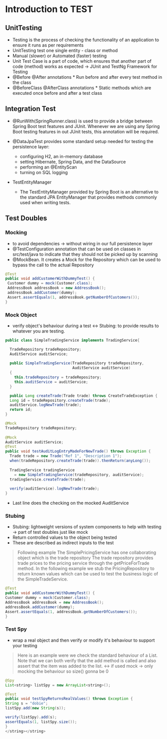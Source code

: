 # Introduction to TEST

## UnitTesting

* Testing is the process of checking the functionality of an application to ensure it runs as per requirements
* UnitTesting test one single entity - class or method
* Manual (slower) or Automated (faster) testing
* Unit Test Case is a part of code, which ensures that another part of code (method) works as expected -> JUnit and TestNg Framework for Testing 
* @Before @After annotations
      * Run before and after every test method in the class
* @BeforeClass @AfterClass annotations
      * Static methods which are executed once before and after a test class

## Integration Test

* @RunWith(SpringRunner.class) is used to provide a bridge between Spring Boot test features and JUnit. Whenever we are using any Spring Boot testing features in out JUnit tests, this annotation will be required.

* @DataJpaTest provides some standard setup needed for testing the persistence layer:
    * configuring H2, an in-memory database
    * setting Hibernate, Spring Data, and the DataSource
    * performing an @EntityScan
    * turning on SQL logging
 * TestEntityManager
   * The TestEntityManager provided by Spring Boot is an alternative to the standard JPA EntityManager that provides methods commonly used when writing tests.
   
## Test Doubles
### Mocking 
* to avoid dependencies -> without wiring in our full persistence layer
* @TestConfiguration annotation that can be used on classes in src/test/java to indicate that they should not be picked up by scanning
* @MockBean. It creates a Mock for the Repository which can be used to bypass the call to the actual Repository
```java
@Test
public void addCustomerWithDummyTest() {
 Customer dummy = mock(Customer.class);
 AddressBook addressBook = new AddressBook();
 addressBook.addCustomer(dummy);
 Assert.assertEquals(1, addressBook.getNumberOfCustomers());
}
```
### Mock Object
* verify object's behaviour during a test <-> Stubing: to provide results to whatever you are testing.
```java
public class SimpleTradingService implements TradingService{

  TradeRepository tradeRepository;
  AuditService auditService;
 
  public SimpleTradingService(TradeRepository tradeRepository, 
                              AuditService auditService)
  {
    this.tradeRepository = tradeRepository;
    this.auditService = auditService;
  }

  public Long createTrade(Trade trade) throws CreateTradeException {
  Long id = tradeRepository.createTrade(trade);
  auditService.logNewTrade(trade);
  return id;
}
```
```java
@Mock
TradeRepository tradeRepository;
 
@Mock
AuditService auditService;
@Test
public void testAuditLogEntryMadeForNewTrade() throws Exception { 
  Trade trade = new Trade("Ref 1", "Description 1");
  when(tradeRepository.createTrade(trade)).thenReturn(anyLong()); 
  
  TradingService tradingService 
    = new SimpleTradingService(tradeRepository, auditService);
  tradingService.createTrade(trade);
  
  verify(auditService).logNewTrade(trade);
}
```
* Last line does the checking on the mocked AuditService

### Stubing

* Stubing: lightweight versions of system components to help with testing -> part of test doubles just like mock
* Return controlled values to the object being tested
* These are described as indirect inputs to the test
 > Following example The SimplePricingService has one collaborating object which is the trade repository
 > The trade repository provides trade prices to the pricing service through the getPriceForTrade method.
 > In the following example we stub the PricingRepository to return known values 
 > which can be used to test the business logic of the SimpleTradeService.
 ```java
@Test
public void addCustomerWithDummyTest() {
 Customer dummy = mock(Customer.class);
 AddressBook addressBook = new AddressBook();
 addressBook.addCustomer(dummy);
 Assert.assertEquals(1, addressBook.getNumberOfCustomers());
}
```
### Test Spy
*  wrap a real object and then verify or modify it's behaviour to support your testing
>Here is an example were we check the standard behaviour of a List. 
>Note that we can both verify that the add method is called and 
>also assert that the item was added to the list. <-> if used mock -> only mocking the behaviour so size() gonna be 0
 ```java
@Spy
List<string> listSpy = new ArrayList<string>();

@Test
public void testSpyReturnsRealValues() throws Exception {
 String s = "dobie";
 listSpy.add(new String(s));

 verify(listSpy).add(s);
 assertEquals(1, listSpy.size());
}
</string></string>
```


